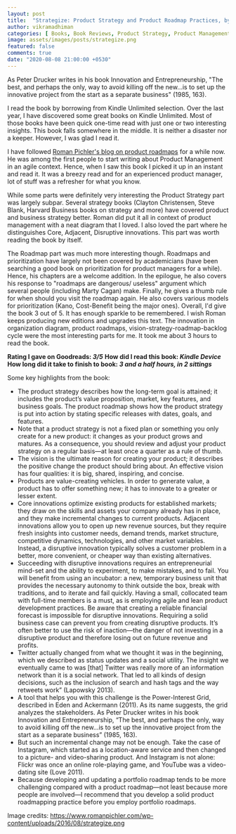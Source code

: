 ```yaml
---
layout: post
title:  "Strategize: Product Strategy and Product Roadmap Practices, by Roman Pichler | Book Review"
author: vikramadhiman
categories: [ Books, Book Reviews, Product Strategy, Product Management ]
image: assets/images/posts/strategize.png
featured: false
comments: true
date: "2020-08-08 21:00:00 +0530"
---
```

As Peter Drucker writes in his book Innovation and Entrepreneurship, "The best, and perhaps the only, way to avoid killing off the new…is to set up the innovative project from the start as a separate business" (1985, 163).

I read the book by borrowing from Kindle Unlimited selection. Over the last year, I have discovered some great books on Kindle Unlimited. Most of those books have been quick one-time read with just one or two interesting insights. This book falls somewhere in the middle. It is neither a disaster nor a keeper. However, I was glad I read it.

I have followed <a href="https://www.romanpichler.com/blog/" alt = "Roman Pichler's Blog">Roman Pichler's blog on product roadmaps</a> for a while now. He was among the first people to start writing about Product Management in an agile context. Hence, when I saw this book I picked it up in an instant and read it. It was a breezy read and for an experienced product manager, lot of stuff was a refresher for what you know. 

While some parts were definitely very interesting the Product Strategy part was largely subpar. Several strategy books (Clayton Christensen, Steve Blank, Harvard Business books on strategy and more) have covered product and business strategy better. Roman did put it all in context of product management with a neat diagram that I loved. I also loved the part where he distinguishes Core, Adjacent, Disruptive innovations. This part was worth reading the book by itself.

The Roadmap part was much more interesting though. Roadmaps and prioritization have largely not been covered by academicians (have been searching a good book on prioritization for product managers for a while). Hence, his chapters are a welcome addition. In the epilogue, he also covers his response to "roadmaps are dangerous/ useless" argument which several people (including Marty Cagan) make. Finally, he gives a thumb rule for when should you visit the roadmap again. He also covers various models for prioritization (Kano, Cost-Benefit being the major ones).
Overall, I'd give the book 3 out of 5. It has enough sparkle to be remembered. I wish Roman keeps producing new editions and upgrades this text. The innovation in organization diagram, product roadmaps, vision-strategy-roadmap-backlog cycle were the most interesting parts for me. It took me about 3 hours to read the book.

<strong>Rating I gave on Goodreads: <em>3/5</em></strong>
<strong>How did I read this book: <em>Kindle Device</em></strong>
<strong>How long did it take to finish to book: <em>3 and a half hours, in 2 sittings</em></strong>

Some key highlights from the book:
<ul>
	<li>The product strategy describes how the long-term goal is attained; it includes the product’s value proposition, market, key features, and business goals. The product roadmap shows how the product strategy is put into action by stating specific releases with dates, goals, and features.</li>
	<li>Note that a product strategy is not a fixed plan or something you only create for a new product: it changes as your product grows and matures. As a consequence, you should review and adjust your product strategy on a regular basis—at least once a quarter as a rule of thumb.</li>
	<li>The vision is the ultimate reason for creating your product; it describes the positive change the product should bring about. An effective vision has four qualities: it is big, shared, inspiring, and concise. </li>
	<li>Products are value-creating vehicles. In order to generate value, a product has to offer something new; it has to innovate to a greater or lesser extent.</li>
	<li>Core innovations optimize existing products for established markets; they draw on the skills and assets your company already has in place, and they make incremental changes to current products. Adjacent innovations allow you to open up new revenue sources, but they require fresh insights into customer needs, demand trends, market structure, competitive dynamics, technologies, and other market variables. Instead, a disruptive innovation typically solves a customer problem in a better, more convenient, or cheaper way than existing alternatives.</li>
	<li>Succeeding with disruptive innovations requires an entrepreneurial mind-set and the ability to experiment, to make mistakes, and to fail. You will benefit from using an incubator: a new, temporary business unit that provides the necessary autonomy to think outside the box, break with traditions, and to iterate and fail quickly. Having a small, collocated team with full-time members is a must, as is employing agile and lean product development practices. Be aware that creating a reliable financial forecast is impossible for disruptive innovations. Requiring a solid business case can prevent you from creating disruptive products. It’s often better to use the risk of inaction—the danger of not investing in a disruptive product and therefore losing out on future revenue and profits.</li>
	<li>Twitter actually changed from what we thought it was in the beginning, which we described as status updates and a social utility. The insight we eventually came to was [that] Twitter was really more of an information network than it is a social network. That led to all kinds of design decisions, such as the inclusion of search and hash tags and the way retweets work” (Lapowsky 2013).</li>
	<li>A tool that helps you with this challenge is the Power-Interest Grid, described in Eden and Ackermann (2011). As its name suggests, the grid analyzes the stakeholders. As Peter Drucker writes in his book Innovation and Entrepreneurship, “The best, and perhaps the only, way to avoid killing off the new…is to set up the innovative project from the start as a separate business” (1985, 163).</li>
	<li>But such an incremental change may not be enough. Take the case of Instagram, which started as a location-aware service and then changed to a picture- and video-sharing product. And Instagram is not alone: Flickr was once an online role-playing game, and YouTube was a video-dating site (Love 2011).</li>
	<li>Because developing and updating a portfolio roadmap tends to be more challenging compared with a product roadmap—not least because more people are involved—I recommend that you develop a solid product roadmapping practice before you employ portfolio roadmaps.</li>

</ul>

Image credits: https://www.romanpichler.com/wp-content/uploads/2016/08/strategize.png

